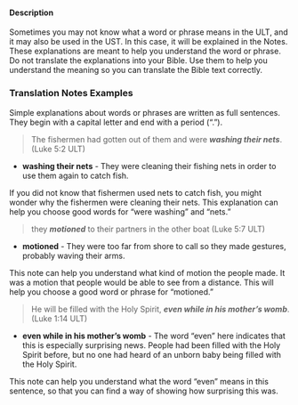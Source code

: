 
#### Description

Sometimes you may not know what a word or phrase means in the ULT, and it may also be used in the UST. In this case, it will be explained in the Notes. These explanations are meant to help you understand the word or phrase. Do not translate the explanations into your Bible. Use them to help you understand the meaning so you can translate the Bible text correctly.

### Translation Notes Examples

Simple explanations about words or phrases are written as full sentences. They begin with a capital letter and end with a period (“.”).

> The fishermen had gotten out of them and were ***washing their nets***.(Luke 5:2 ULT)

* **washing their nets** - They were cleaning their fishing nets in order to use them again to catch fish.

If you did not know that fishermen used nets to catch fish, you might wonder why the fishermen were cleaning their nets. This explanation can help you choose good words for “were washing” and “nets.”

> they ***motioned*** to their partners in the other boat  (Luke 5:7 ULT)

* **motioned** - They were too far from shore to call so they made gestures, probably waving their arms.

This note can help you understand what kind of motion the people made. It was a motion that people would be able to see from a distance. This will help you choose a good word or phrase for “motioned.”

> He will be filled with the Holy Spirit, ***even while in his mother’s womb***. (Luke 1:14 ULT)

* **even while in his mother’s womb** - The word “even” here indicates that this is especially surprising news. People had been filled with the Holy Spirit before, but no one had heard of an unborn baby being filled with the Holy Spirit.

This note can help you understand what the word “even” means in this sentence, so that you can find a way of showing how surprising this was.